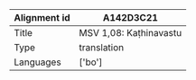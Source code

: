 |Alignment id | A142D3C21
| --- | --- 
|Title | MSV 1,08: Kaṭhinavastu 
|Type | translation
|Languages | ['bo']